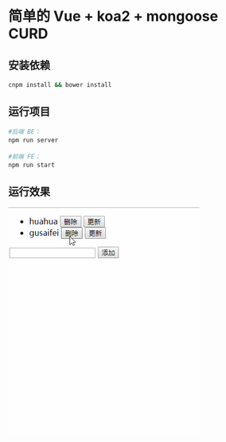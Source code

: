 # 简单的 Vue + koa2 + mongoose CURD

## 安装依赖

```bash
cnpm install && bower install
```

## 运行项目

```bash
#后端 BE：
npm run server

#前端 FE：
npm run start
```

## 运行效果

![awesome](awesome.gif)